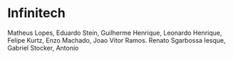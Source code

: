 # Infinitech
Matheus Lopes, Eduardo Stein, Guilherme Henrique, Leonardo Henrique, Felipe Kurtz, Enzo Machado, Joao Vitor Ramos. Renato Sgarbossa Iesque, Gabriel Stocker, Antonio
